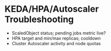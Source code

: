 # KEDA/HPA/Autoscaler Troubleshooting

- ScaledObject status; pending jobs metric live?
- HPA target and min/max replicas; cooldown
- Cluster Autoscaler activity and node quotas
